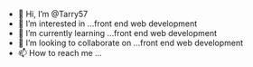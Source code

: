 - 👋 Hi, I’m @Tarry57
- 👀 I’m interested in ...front end web development 
- 🌱 I’m currently learning ...front end web development 
- 💞️ I’m looking to collaborate on ...front end web development 
- 📫 How to reach me ...

<!---
Tarry57/Tarry57 is a ✨ special ✨ repository because its `README.md` (this file) appears on your GitHub profile.
You can click the Preview link to take a look at your changes.
--->
